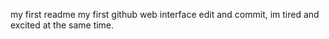 my first readme
my first github web interface edit and commit, im tired and excited at the same time.
